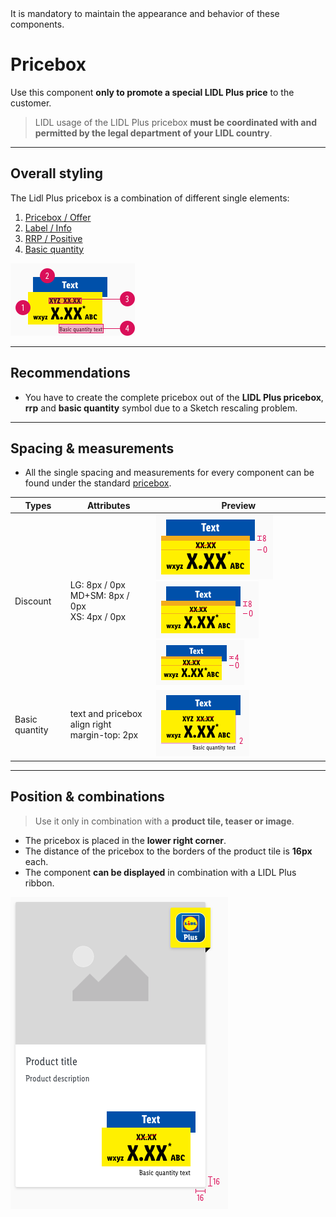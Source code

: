<AlertWarning alertHeadline="Not modifiable">
 It is mandatory to maintain the appearance and behavior of these components.
</AlertWarning>

# Pricebox

Use this component **only to promote a special LIDL Plus price** to the customer.

> LIDL usage of the LIDL Plus pricebox **must be coordinated with and permitted by the legal department of your LIDL country**.

---

## Overall styling

The Lidl Plus pricebox is a combination of different single elements:

1. [Pricebox / Offer](../../Components/Pricebox/Pricebox.md#overall-styling)
2. [Label / Info](../../Components/Pricebox/Pricebox.md#label)
3. [RRP / Positive](../../Components/Pricebox/Pricebox.md#discount)
4. [Basic quantity](../../Components/Pricebox/Pricebox.md#basic-quantity)

![LIDL Plus: pricebox](assets/variants/pricebox@1x.png)

---

## Recommendations

- You have to create the complete pricebox out of the **LIDL Plus pricebox**, **rrp** and **basic quantity** symbol due to a Sketch rescaling problem.

---

## Spacing & measurements

- All the single spacing and measurements for every component can be found under the standard [pricebox](../../Components/Pricebox/Pricebox.md#spacing--measurements).

| Types | Attributes | Preview |
|---|---|---|
| Discount | LG: 8px / 0px<br>MD+SM: 8px / 0px<br> XS: 4px / 0px | ![discount LG](assets/measurements/rrp/small/LG@1x.png) ![discount SM-MD](assets/measurements/rrp/small/SM-MD@1x.png) ![discount XS](assets/measurements/rrp/small/XS@1x.png) |
| Basic quantity | text and pricebox align right <br> margin-top: 2px | ![special offer](assets/position/basic-quantity@1x.png) |

---

## Position & combinations

> Use it only in combination with a **product tile, teaser or image**.

- The pricebox is placed in the **lower right corner**.
- The distance of the pricebox to the borders of the product tile is **16px** each.
- The component **can be displayed** in combination with a LIDL Plus ribbon.

![position](assets/position/pricebox@1x.png)

